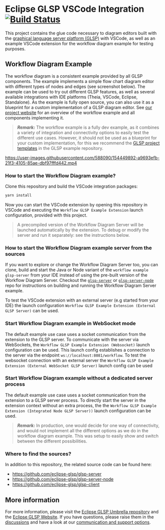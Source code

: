 # Eclipse GLSP VSCode Integration [![Build Status](https://ci.eclipse.org/glsp/job/eclipse-glsp/job/glsp-vscode-integration/job/master/badge/icon)](https://ci.eclipse.org/glsp/job/eclipse-glsp/job/glsp-vscode-integration/job/master/)

This project contains the glue code necessary to diagram editors built with the [graphical language server platform (GLSP)](https://github.com/eclipse-glsp/glsp) with VSCode, as well as an example VSCode extension for the workflow diagram example for testing purposes.

## Workflow Diagram Example

The workflow diagram is a consistent example provided by all GLSP components.
The example implements a simple flow chart diagram editor with different types of nodes and edges (see screenshot below).
The example can be used to try out different GLSP features, as well as several available integrations with IDE platforms (Theia, VSCode, Eclipse, Standalone).
As the example is fully open source, you can also use it as a blueprint for a custom implementation of a GLSP diagram editor.
See [our project website](https://www.eclipse.org/glsp/documentation/#workflowoverview) for an overview of the workflow example and all components implementing it.

> _**Remark:**_ The workflow example is a fully dev example, as it combines a variety of integration and connectivity options to easily test the different use cases. However, it should not be used as a blueprint for your custom implementation, for this we recommend the [GLSP project templates](https://github.com/eclipse-glsp/glsp-examples/tree/master/project-templates) in the GLSP example repository.

<https://user-images.githubusercontent.com/588090/154449892-a9693efb-21f3-4105-85ae-dbf97fffd442.mp4>

### How to start the Workflow Diagram example?

Clone this repository and build the VSCode integration packages:

```bash
yarn install
```

Now you can start the VSCode extension by opening this repository in VSCode and executing the `Workflow GLSP Example Extension` launch configuration, provided with this project.

> A precompiled version of the Workflow Diagram Server will be launched automatically by the extension. To debug or modify the server and run it separately: see the instructions below.

### How to start the Workflow Diagram example server from the sources

If you want to explore or change the Workflow Diagram Server too, you can clone, build and start the Java or Node variant of the `workflow example glsp-server` from your IDE instead of using the pre-built version of the Workflow Diagram Server.
Checkout the [`glsp-server`](https://github.com/eclipse-glsp/glsp-server#workflow-diagram-example) or [`glsp-server-node`](https://github.com/eclipse-glsp/glsp-server-node#workflow-diagram-example) repo for instructions on building and running the Workflow Diagram Server example.

To test the VSCode extension with an external server (e.g started from your IDE) the launch configuration `Workflow GLSP Example Extension (External GLSP Server)` can be used.

### Start Workflow Diagram example in WebSocket mode

The default example use case uses a socket communication from the extension to the GLSP server.
To communicate with the server via WebSockets, the `Workflow GLSP Example Extension (Websocket)` launch configuration can be used.
This launch config establishes a connection to the server via the endpoint `ws://localhost:8081/workflow`.
To test the websocket connection with an external server the `Workflow GLSP Example Extension (External WebSocket GLSP Server)` launch config can be used

### Start Workflow Diagram example without a dedicated server process

The default example use case uses a socket communication from the extension to a GLSP server process.
To directly start the server in the extension context without an extra process, the the `Workflow GLSP Example Extension (Integrated Node GLSP Server))` launch configuration can be used.

> _**Remark:**_ In production, one would decide for one way of connectivity, and would not implement all the different options as we do in the workflow diagram example. This was setup to easily show and switch between the different possibilities.

### Where to find the sources?

In addition to this repository, the related source code can be found here:

-   <https://github.com/eclipse-glsp/glsp-server>
-   <https://github.com/eclipse-glsp/glsp-server-node>
-   <https://github.com/eclipse-glsp/glsp-client>

## More information

For more information, please visit the [Eclipse GLSP Umbrella repository](https://github.com/eclipse-glsp/glsp) and the [Eclipse GLSP Website](https://www.eclipse.org/glsp/).
If you have questions, please raise them in the [discussions](https://github.com/eclipse-glsp/glsp/discussions) and have a look at our [communication and support options](https://www.eclipse.org/glsp/contact/).
